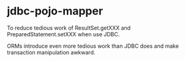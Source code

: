 # jdbc-pojo-mapper

To reduce tedious work of ResultSet.getXXX and PreparedStatement.setXXX when use JDBC.

ORMs introduce even more tedious work than JDBC does and make transaction manipulation awkward.
